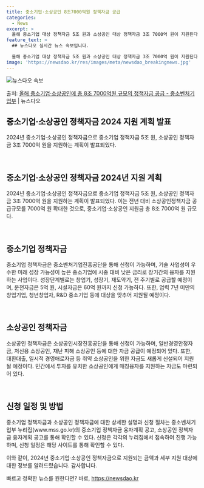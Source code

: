 ```yaml
---
title: 중소기업·소상공인 8조7000억원 정책자금 공급
categories:
  - News
excerpt: >
  올해 중소기업 대상 정책자금 5조 원과 소상공인 대상 정책자금 3조 7000억 원이 지원된다. 중소벤처기업부…
feature_text: >
  ## 뉴스다오 실시간 뉴스 속보입니다.

  올해 중소기업 대상 정책자금 5조 원과 소상공인 대상 정책자금 3조 7000억 원이 지원된다. 중소벤처기업부…
image: 'https://newsdao.kr/res/images/meta/newsdao_breakingnews.jpg'
---
```


![뉴스다오 속보](https://newsdao.kr/res/images/meta/newsdao_breakingnews.jpg)

<p>출처: <a href="https://newsdao.kr/2923" rel="dofollow">올해 중소기업·소상공인에 총 8조 7000억원 규모의 정책자금 공급 - 중소벤처기업부</a> | 뉴스다오</p>

<h2 data-ke-size="size26">중소기업·소상공인 정책자금 2024 지원 계획 발표</h2>
2024년 중소기업·소상공인 정책자금으로 중소기업 정책자금 5조 원, 소상공인 정책자금 3조 7000억 원을 지원하는 계획이 발표되었다.

<p data-ke-size="size16">&nbsp;</p>

<h2 data-ke-size="size24"><b>중소기업·소상공인 정책자금 2024년 지원 계획</b></h2>
2024년 중소기업·소상공인 정책자금으로 중소기업 정책자금 5조 원, 소상공인 정책자금 3조 7000억 원을 지원하는 계획이 발표되었다. 이는 전년 대비 소상공인정책자금 공급규모를 7000억 원 확대한 것으로, 중소기업·소상공인 지원금 총 8조 7000억 원 규모다.

<p data-ke-size="size16">&nbsp;</p>

<h2 data-ke-size="size24"><b>중소기업 정책자금</b></h2>
중소기업 정책자금은 중소벤처기업진흥공단을 통해 신청이 가능하며, 기술 사업성이 우수한 미래 성장 가능성이 높은 중소기업에 시중 대비 낮은 금리로 장기간의 융자를 지원하는 사업이다. 성장단계별로는 창업기, 성장기, 재도약기, 전 주기별로 공급할 예정이며, 운전자금은 5억 원, 시설자금은 60억 원까지 신청 가능하다. 또한, 업력 7년 미만의 창업기업, 청년창업자, R&D 중소기업 등에 대상을 맞추어 지원될 예정이다.

<p data-ke-size="size16">&nbsp;</p>

<h2 data-ke-size="size24"><b>소상공인 정책자금</b></h2>
소상공인 정책자금은 소상공인시장진흥공단을 통해 신청이 가능하며, 일반경영안정자금, 저신용 소상공인, 재난 피해 소상공인 등에 대한 자금 공급이 예정되어 있다. 또한, 대환대출, 일시적 경영애로자금 등 취약 소상공인을 위한 자금도 새롭게 신설되어 지원될 예정이다. 민간에서 투자를 유치한 소상공인에게 매칭융자를 지원하는 자금도 마련되어 있다.

<p data-ke-size="size16">&nbsp;</p>

<h2 data-ke-size="size24"><b>신청 일정 및 방법</b></h2>
중소기업 정책자금과 소상공인 정책자금에 대한 상세한 설명과 신청 절차는 중소벤처기업부 누리집(www.mss.go.kr)의 중소기업 정책자금 융자계획 공고, 소상공인 정책자금 융자계획 공고를 통해 확인할 수 있다. 신청은 각각의 누리집에서 접속하여 진행 가능하며, 신청 일정은 해당 사이트를 통해 확인할 수 있다.

이와 같이, 2024년 중소기업·소상공인 정책자금으로 지원되는 금액과 세부 지원 대상에 대한 정보를 알려드렸습니다. 감사합니다. 

빠르고 정확한 뉴스를 원한다면? 바로, <a href="https://newsdao.kr" rel="dofollow">https://newsdao.kr</a>


    
